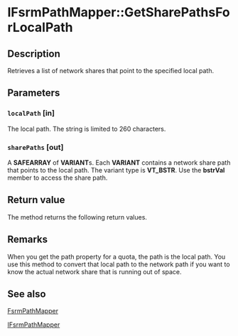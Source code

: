 # IFsrmPathMapper::GetSharePathsForLocalPath

## Description

Retrieves a list of network shares that point to the specified local path.

## Parameters

### `localPath` [in]

The local path. The string is limited to 260 characters.

### `sharePaths` [out]

A **SAFEARRAY** of **VARIANT**s. Each
**VARIANT** contains a network share path that points to the local path. The variant
type is **VT_BSTR**. Use the **bstrVal** member to access the share
path.

## Return value

The method returns the following return values.

## Remarks

When you get the path property for a quota, the path is the local path. You use this method to convert that
local path to the network path if you want to know the actual network share that is running out of space.

## See also

[FsrmPathMapper](https://learn.microsoft.com/previous-versions/windows/desktop/fsrm/fsrmpathmapper)

[IFsrmPathMapper](https://learn.microsoft.com/previous-versions/windows/desktop/api/fsrm/nn-fsrm-ifsrmpathmapper)
